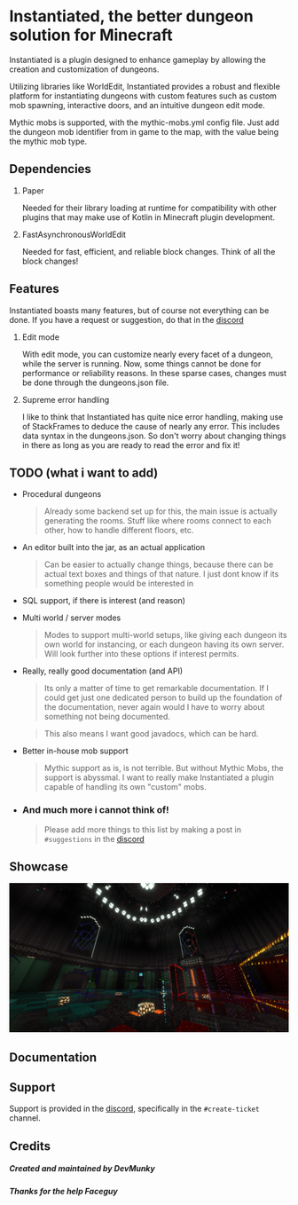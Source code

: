 # Instantiated, the better dungeon solution for Minecraft

Instantiated is a plugin designed to enhance gameplay by allowing the creation and customization of dungeons.

Utilizing libraries like WorldEdit, Instantiated provides a robust and flexible platform for instantiating dungeons with custom features such as custom mob spawning, interactive doors, and an intuitive dungeon edit mode.

Mythic mobs is supported, with the mythic-mobs.yml config file. Just add the dungeon mob identifier from in game to the map, with the value being the mythic mob type.

## Dependencies

1. Paper
    
    Needed for their library loading at runtime for compatibility with other plugins that may make use of Kotlin in Minecraft plugin development.

2. FastAsynchronousWorldEdit
    
    Needed for fast, efficient, and reliable block changes. Think of all the block changes!

## Features
Instantiated boasts many features, but of course not everything can be done. If you have a request or suggestion, do that in the [discord](https://discord.gg/XggaTq7kjR)

1. Edit mode
        
    With edit mode, you can customize nearly every facet of a dungeon, while the server is running. Now, some things cannot be done for performance or reliability reasons. In these sparse cases, changes must be done through the dungeons.json file.

2. Supreme error handling
    
    I like to think that Instantiated has quite nice error handling, making use of StackFrames to deduce the cause of nearly any error. This includes data syntax in the dungeons.json. So don't worry about changing things in there as long as you are ready to read the error and fix it!

## TODO (what i want to add)

* Procedural dungeons
    > Already some backend set up for this, the main issue is actually generating the rooms.
    > Stuff like where rooms connect to each other, how to handle different floors, etc.

* An editor built into the jar, as an actual application
    > Can be easier to actually change things, because there can be actual text boxes
    > and things of that nature. I just dont know if its something people would be interested in

* SQL support, if there is interest (and reason)

* Multi world / server modes
    > Modes to support multi-world setups, like giving each dungeon its own world for instancing, or each dungeon having its own server. Will look further into these options if interest permits.

* Really, really good documentation (and API)
    > Its only a matter of time to get remarkable documentation. If I could get just one dedicated person to build up the foundation of the documentation, never again would I have to worry about something not being documented.
    
    > This also means I want good javadocs, which can be hard.

* Better in-house mob support
    > Mythic support as is, is not terrible. But without Mythic Mobs, the support is abyssmal. I want to really make Instantiated a plugin capable of handling its own "custom" mobs.

* ### And much more i cannot think of!
    > Please add more things to this list by making a post in `#suggestions` in the [discord](https://discord.gg/XggaTq7kjR)

## Showcase
![showcase](./assets/image1.png)

## Documentation

## Support
Support is provided in the [discord](https://discord.gg/XggaTq7kjR), specifically in the `#create-ticket` channel.

## Credits
##### Created and maintained by DevMunky
##### Thanks for the help Faceguy